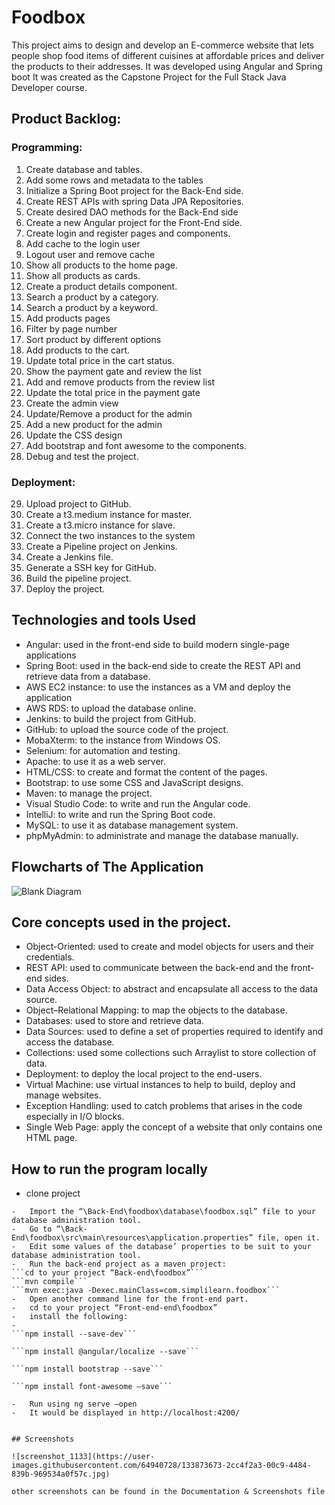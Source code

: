 # Foodbox
This project aims to design and develop an E-commerce website that lets people shop food items of different cuisines at affordable prices and deliver the products to their addresses. It was developed using Angular and Spring boot It was created as the Capstone Project for the Full Stack Java Developer course.

## Product Backlog:
### Programming:
1.	Create database and tables.
2.	Add some rows and metadata to the tables
3.	Initialize a Spring Boot project for the Back-End side.
4.	Create REST APIs with spring Data JPA Repositories.
5.	Create desired DAO methods for the Back-End side
6.	Create a new Angular project for the Front-End side.
7.	Create login and register pages and components.
8.	Add cache to the login user
9.	Logout user and remove cache
10.	Show all products to the home page.
11.	Show all products as cards.
12.	Create a product details component.
13.	Search a product by a category.
14.	Search a product by a keyword.
15.	Add products pages
16.	Filter by page number
17.	Sort product by different options
18.	Add products to the cart.
19.	Update total price in the cart status.
20.	Show the payment gate and review the list
21.	Add and remove products from the review list
22.	Update the total price in the payment gate
23.	Create the admin view 
24.	Update/Remove a product for the admin
25.	Add a new product for the admin
26.	Update the CSS design
27.	Add bootstrap and font awesome to the components. 
28.	Debug and test the project.
### Deployment:
29.	Upload project to GitHub.
30.	Create a t3.medium instance for master.
31.	Create a t3.micro instance for slave.
32.	Connect the two instances to the system
33.	Create a Pipeline project on Jenkins.
34.	Create a Jenkins file.
35.	Generate a SSH key for GitHub.
36.	Build the pipeline project.
37.	Deploy the project.

## Technologies and tools Used
- Angular: used in the front-end side to build modern single-page applications
- Spring Boot: used in the back-end side to create the REST API and retrieve data from a database.
- AWS EC2 instance:  to use the instances as a VM and deploy the application
- AWS RDS: to upload the database online.
- Jenkins: to build the project from GitHub.
- GitHub: to upload the source code of the project.
- MobaXterm: to the instance from Windows OS.
- Selenium: for automation and testing.
- Apache: to use it as a web server.
- HTML/CSS: to create and format the content of the pages.
- Bootstrap: to use some CSS and JavaScript designs.
- Maven: to manage the project.
- Visual Studio Code: to write and run the Angular code.
- IntelliJ: to write and run the Spring Boot code.
- MySQL: to use it as database management system.
- phpMyAdmin: to administrate and manage the database manually.

## Flowcharts of The Application
![Blank Diagram](https://user-images.githubusercontent.com/64940728/133873445-3eee3d7a-7d70-4b1d-8a67-cf709a9604fb.png)


## Core concepts used in the project. 
- Object-Oriented: used to create and model objects for users and their credentials.
- REST API: used to communicate between the back-end and the front-end sides.
- Data Access Object: to abstract and encapsulate all access to the data source.
- Object–Relational Mapping: to map the objects to the database.
- Databases: used to store and retrieve data.
- Data Sources: used to define a set of properties required to identify and access the database.
- Collections: used some collections such Arraylist to store collection of data. 
- Deployment: to deploy the local project to the end-users.
- Virtual Machine: use virtual instances to help to build, deploy and manage websites.
- Exception Handling: used to catch problems that arises in the code especially in I/O blocks.
- Single Web Page: apply the concept of a website that only contains one HTML page.




## How to run the program locally
-	clone project
```clone git : git clone https://github.com/DIPALI-1804/capstone-project.git
-	Import the “\Back-End\foodbox\database\foodbox.sql” file to your database administration tool.
-	Go to “\Back-End\foodbox\src\main\resources\application.properties” file, open it.
-	Edit some values of the database’ properties to be suit to your database administration tool.
-	Run the back-end project as a maven project:
```cd to your project “Back-end\foodbox”```
```mvn compile```
```mvn exec:java -Dexec.mainClass=com.simplilearn.foodbox```
-	Open another command line for the front-end part.
-	cd to your project “Front-end-end\foodbox”
-	install the following:
-	
```npm install --save-dev```

```npm install @angular/localize --save```

```npm install bootstrap --save```

```npm install font-awesome –save```

-	Run using ng serve –open
-	It would be displayed in http://localhost:4200/


## Screenshots

![screenshot_1133](https://user-images.githubusercontent.com/64940728/133873673-2cc4f2a3-00c9-4484-839b-969534a0f57c.jpg)

other screenshots can be found in the Documentation & Screenshots file

